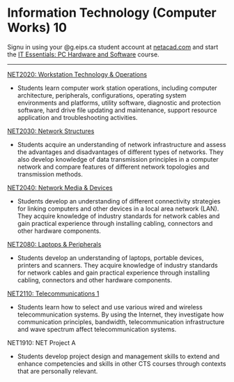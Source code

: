 # Information Technology (Computer Works) 10

Signu in using your @g.eips.ca student account at [netacad.com](https://www.netacad.com/portal/course/2299979) and start the [IT Essentials: PC Hardware and Software](https://www.netacad.com/portal/course/2299979) course.

---

[NET2020: Workstation Technology & Operations](NET2020.md)

* Students learn computer work station operations, including computer architecture, peripherals, configurations, operating system environments and platforms, utility software, diagnostic and protection software, hard drive file updating and maintenance, support resource application and troubleshooting activities.

[NET2030: Network Structures](NET2030.md)

* Students acquire an understanding of network infrastructure and assess the advantages and disadvantages of different types of networks. They also develop knowledge of data transmission principles in a computer network and compare features of different network topologies and transmission methods.

[NET2040: Network Media & Devices](NET2040.md)

* Students develop an understanding of different connectivity strategies for linking computers and other devices in a local area network (LAN). They acquire knowledge of industry standards for network cables and gain practical experience through installing cabling, connectors and other hardware components.

[NET2080: Laptops & Peripherals](NET2080.md)

* Students develop an understanding of laptops, portable devices, printers and scanners. They acquire knowledge of industry standards for network cables and gain practical experience through installing cabling, connectors and other hardware components.

[NET2110: Telecommunications 1](NET2110.md)

* Students learn how to select and use various wired and wireless telecommunication systems. By using the Internet, they investigate how communication principles, bandwidth, telecommunication infrastructure and wave spectrum affect telecommunication systems.

NET1910: NET Project A

* Students develop project design and management skills to extend and enhance competencies and skills in other CTS courses through contexts that are personally relevant.
